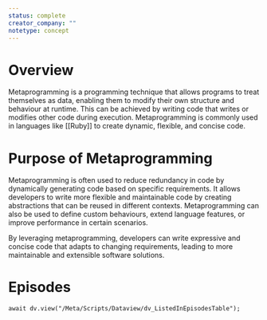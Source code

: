 ```yaml
---
status: complete
creator_company: ""
notetype: concept
---
```

# Overview
Metaprogramming is a programming technique that allows programs to treat themselves as data, enabling them to modify their own structure and behaviour at runtime. This can be achieved by writing code that writes or modifies other code during execution. Metaprogramming is commonly used in languages like [[Ruby]] to create dynamic, flexible, and concise code.

# Purpose of Metaprogramming
Metaprogramming is often used to reduce redundancy in code by dynamically generating code based on specific requirements. It allows developers to write more flexible and maintainable code by creating abstractions that can be reused in different contexts. Metaprogramming can also be used to define custom behaviours, extend language features, or improve performance in certain scenarios.

By leveraging metaprogramming, developers can write expressive and concise code that adapts to changing requirements, leading to more maintainable and extensible software solutions.

# Episodes
```dataviewjs
await dv.view("/Meta/Scripts/Dataview/dv_ListedInEpisodesTable");
```
